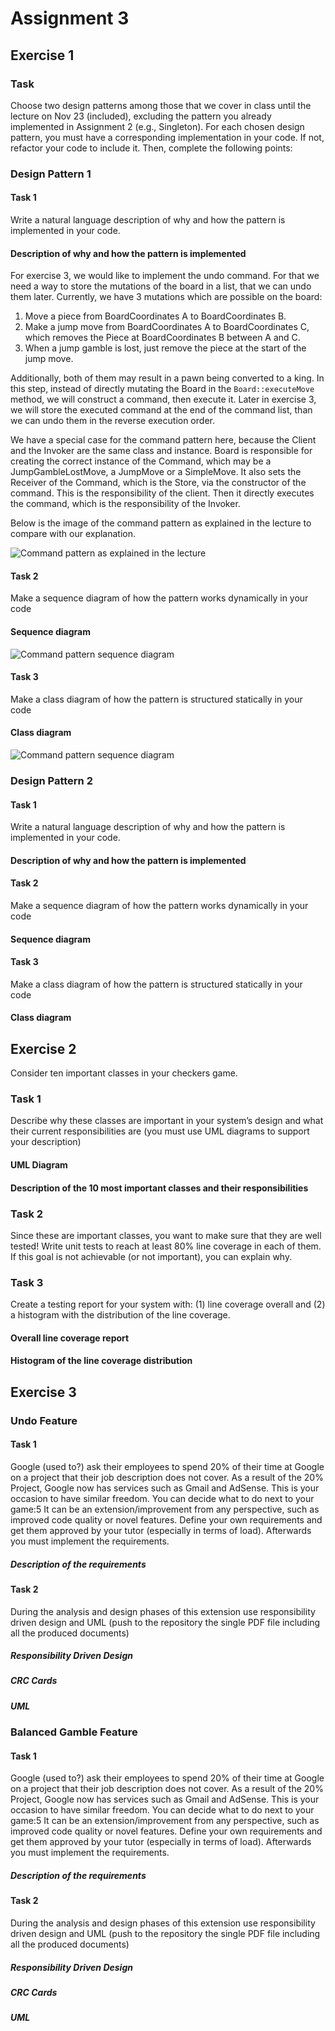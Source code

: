 # Assignment 3

## Exercise 1

### Task

Choose two design patterns among those that we cover in class until the lecture on Nov 23 (included),
excluding the pattern you already implemented in Assignment 2 (e.g., Singleton). For each chosen design
pattern, you must have a corresponding implementation in your code. If not, refactor your code to include
it. Then, complete the following points:

### Design Pattern 1

#### Task 1

Write a natural language description of why and how the pattern is implemented in your code.

#### Description of why and how the pattern is implemented

For exercise 3, we would like to implement the undo command. For that we need a way to store
the mutations of the board in a list, that we can undo them later. Currently, we have 3 mutations which
are possible on the board:
1. Move a piece from BoardCoordinates A to BoardCoordinates B.
2. Make a jump move from BoardCoordinates A to BoardCoordinates C, which removes the Piece at BoardCoordinates B between
A and C.
3. When a jump gamble is lost, just remove the piece at the start of the jump move.

Additionally, both of them may result in a pawn being converted to a king.
In this step, instead of directly mutating the Board in the `Board::executeMove` method,
we will construct a command, then execute it. Later in exercise 3, we will store the executed command
at the end of the command list, than we can undo them in the reverse execution order.

We have a special case for the command pattern here, because the Client and the Invoker are the same
class and instance. Board is responsible for creating the correct instance of the Command,
which may be a JumpGambleLostMove, a JumpMove or a SimpleMove. It also sets the Receiver of the Command,
which is the Store, via the constructor of the command. This is the responsibility of the client.
Then it directly executes the command, which is the responsibility of the Invoker.

Below is the image of the command pattern as explained in the lecture to compare with our explanation.

![Command pattern as explained in the lecture](exercise1/command-pattern/command-pattern-as-explained-in-lecture.png)

#### Task 2

Make a sequence diagram of how the pattern works dynamically in your code

#### Sequence diagram

![Command pattern sequence diagram](exercise1/command-pattern/sequence.svg)

#### Task 3

Make a class diagram of how the pattern is structured statically in your code

#### Class diagram

![Command pattern sequence diagram](exercise1/command-pattern/class.svg)

### Design Pattern 2

#### Task 1

Write a natural language description of why and how the pattern is implemented in your code.

#### Description of why and how the pattern is implemented


#### Task 2

Make a sequence diagram of how the pattern works dynamically in your code

#### Sequence diagram

#### Task 3

Make a class diagram of how the pattern is structured statically in your code

#### Class diagram

## Exercise 2

Consider ten important classes in your checkers game.

### Task 1

Describe why these classes are important in your system’s design and what their current responsibilities are
(you must use UML diagrams to support your description)

#### UML Diagram

#### Description of the 10 most important classes and their responsibilities

### Task 2

Since these are important classes, you want to make sure that they are well tested! Write unit tests
to reach at least 80% line coverage in each of them. If this goal is not achievable (or not important),
you can explain why.

### Task 3

Create a testing report for your system with: (1) line coverage overall and (2) a histogram with the
distribution of the line coverage.

#### Overall line coverage report

#### Histogram of the line coverage distribution


## Exercise 3

### Undo Feature

#### Task 1

Google (used to?) ask their employees to spend 20% of their time at Google on a project that their
job description does not cover. As a result of the 20% Project, Google now has services such as
Gmail and AdSense.
This is your occasion to have similar freedom. You can decide what to do next to your game:5 It can
be an extension/improvement from any perspective, such as improved code quality or novel features.
Define your own requirements and get them approved by your tutor (especially in terms of load).
Afterwards you must implement the requirements.

##### Description of the requirements

#### Task 2

During the analysis and design phases of this extension use responsibility driven design and UML
(push to the repository the single PDF file including all the produced documents)

##### Responsibility Driven Design

##### CRC Cards

##### UML

### Balanced Gamble Feature

#### Task 1

Google (used to?) ask their employees to spend 20% of their time at Google on a project that their
job description does not cover. As a result of the 20% Project, Google now has services such as
Gmail and AdSense.
This is your occasion to have similar freedom. You can decide what to do next to your game:5 It can
be an extension/improvement from any perspective, such as improved code quality or novel features.
Define your own requirements and get them approved by your tutor (especially in terms of load).
Afterwards you must implement the requirements.

##### Description of the requirements

#### Task 2

During the analysis and design phases of this extension use responsibility driven design and UML
(push to the repository the single PDF file including all the produced documents)

##### Responsibility Driven Design

##### CRC Cards

##### UML
